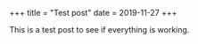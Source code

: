 +++
title = "Test post"
date = 2019-11-27
+++

This is a test post to see if everything is working.
